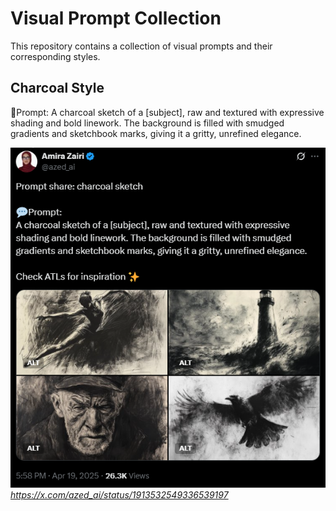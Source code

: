 # Visual Prompt Collection

This repository contains a collection of visual prompts and their corresponding styles.

## Charcoal Style

💬Prompt:
A charcoal sketch of a [subject], raw and textured with expressive shading and bold linework. The background is filled with smudged gradients and sketchbook marks, giving it a gritty, unrefined elegance.

![Charcoal](./statics/Charcoal.png)
*https://x.com/azed_ai/status/1913532549336539197*
